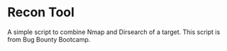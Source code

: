 # Recon Tool

A simple script to combine Nmap and Dirsearch of a target. This script is from Bug Bounty Bootcamp.